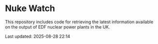 # Nuke Watch

This repository includes code for retrieving the latest information available on the output of EDF nuclear power plants in the UK.

Last updated: 2025-08-28 22:14